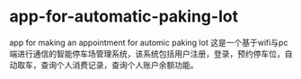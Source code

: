 # app-for-automatic-paking-lot
app for making an appointment for automic paking lot
这是一个基于wifi与pc端进行通信的智能停车场管理系统，该系统包括用户注册，登录，预约停车位，自动取车，查询个人消费记录，查询个人账户余额功能。

